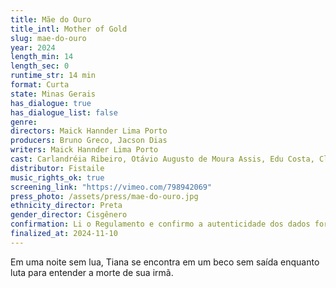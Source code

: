 ```yaml
---
title: Mãe do Ouro
title_intl: Mother of Gold
slug: mae-do-ouro
year: 2024
length_min: 14
length_sec: 0
runtime_str: 14 min
format: Curta
state: Minas Gerais
has_dialogue: true
has_dialogue_list: false
genre: 
directors: Maick Hannder Lima Porto
producers: Bruno Greco, Jacson Dias
writers: Maick Hannder Lima Porto
cast: Carlandréia Ribeiro, Otávio Augusto de Moura Assis, Edu Costa, Clarice Prates, Flavi Lopes
distributor: Fistaile
music_rights_ok: true
screening_link: "https://vimeo.com/798942069"
press_photo: /assets/press/mae-do-ouro.jpg
ethnicity_director: Preta
gender_director: Cisgênero
confirmation: Li o Regulamento e confirmo a autenticidade dos dados fornecido nesta ficha de inscrição.
finalized_at: 2024-11-10
---
```


Em uma noite sem lua, Tiana se encontra em um beco sem saída enquanto luta para entender a morte de sua irmã.
